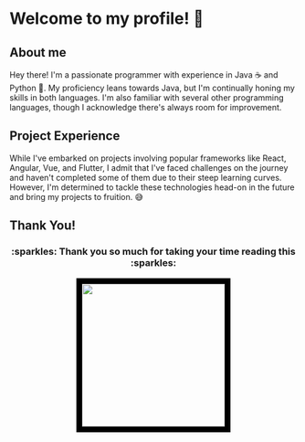 # Welcome to my profile! :wave:

## About me
Hey there! I'm a passionate programmer with experience in Java ☕ and Python 🐍. My proficiency leans towards Java, but I'm continually honing my skills in both languages. I'm also familiar with several other programming languages, though I acknowledge there's always room for improvement.

## Project Experience
While I've embarked on projects involving popular frameworks like React, Angular, Vue, and Flutter, I admit that I've faced challenges on the journey and haven't completed some of them due to their steep learning curves. However, I'm determined to tackle these technologies head-on in the future and bring my projects to fruition. 😅

## Thank You!
<h3 align="center">:sparkles: Thank you so much for taking your time reading this :sparkles:</h3>

<!--My Watermark-->
<p align="center">
  <img src="https://avatars.githubusercontent.com/u/86871709?s=400&u=60318d0041729f776a4a3b04d0e2370b8477b184&v=4" width=250 height=250 style="border: 10px solid black; overflow: hidden"/>
</p>
